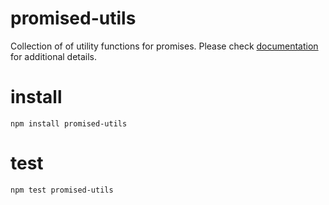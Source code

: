 promised-utils
==============

Collection of of utility functions for promises.
Please check [documentation] for additional details.

# install #

    npm install promised-utils

# test #

    npm test promised-utils

[documentation]:http://jeditoolkit.com/filesystem-composer/docs/promised-utils.html
